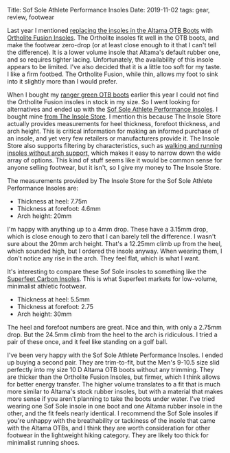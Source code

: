 Title: Sof Sole Athlete Performance Insoles
Date: 2019-11-02
tags: gear, review, footwear

Last year I mentioned [replacing the insoles in the Altama OTB Boots](/2018/04/otb/) with [Ortholite Fusion Insoles](https://www.amazon.com/Ortholite-Fusion-Insole-M10/dp/B0037TKMYU/). The Ortholite insoles fit well in the OTB boots, and make the footwear zero-drop (or at least close enough to it that I can't tell the difference). It is a lower volume insole that Altama's default rubber one, and so requires tighter lacing. Unfortunately, the availability of this insole appears to be limited. I've also decided that it is a little too soft for my taste. I like a firm footbed. The Ortholite Fusion, while thin, allows my foot to sink into it slightly more than I would prefer.

When I bought my [ranger green OTB boots](https://www.optactical.com/opmaasmidrag.html) earlier this year I could not find the Ortholite Fusion insoles in stock in my size. So I went looking for alternatives and ended up with the [Sof Sole Athlete Performance Insoles](https://sofsole.implus.com/products/insoles/athlete-insoles). I bought mine [from The Insole Store](https://www.theinsolestore.com/sof-sole-athlete-performance-insoles/). I mention this because The Insole Store actually provides measurements for heel thickness, forefoot thickness, and arch height. This is critical information for making an informed purchase of an insole, and yet very few retailers or manufacturers provide it. The Insole Store also supports filtering by characteristics, such as [walking and running insoles without arch support](https://www.theinsolestore.com/walking-running-insoles/?_bc_fsnf=1&ARCH+SUPPORT=Flat+Cushion+without+Arch+Support), which makes it easy to narrow down the wide array of options. This kind of stuff seems like it would be common sense for anyone selling footwear, but it isn't, so I give my money to The Insole Store.

The measurements provided by The Insole Store for the Sof Sole Athlete Performance Insoles are:

* Thickness at heel: 7.75m
* Thickness at forefoot: 4.6mm
* Arch height: 20mm

I'm happy with anything up to a 4mm drop. These have a 3.15mm drop, which is close enough to zero that I can barely tell the difference. I wasn't sure about the 20mm arch height. That's a 12.25mm climb up from the heel, which sounded high, but I ordered the insole anyway. When wearing them, I don't notice any rise in the arch. They feel flat, which is what I want.

It's interesting to compare these Sof Sole insoles to something like the [Superfeet Carbon Insoles](https://www.theinsolestore.com/superfeet-carbon-insoles/). This is what Superfeet markets for low-volume, minimalist athletic footwear.

* Thickness at heel: 5.5mm
* Thickness at forefoot: 2.75
* Arch height: 30mm

The heel and forefoot numbers are great. Nice and thin, with only a 2.75mm drop. But the 24.5mm climb from the heel to the arch is ridiculous. I tried a pair of these once, and it feel like standing on a golf ball.

I've been very happy with the Sof Sole Athlete Performance Insoles. I ended up buying a second pair. They are trim-to-fit, but the Men's 9-10.5 size slid perfectly into my size 10 D Altama OTB boots without any trimming. They are thicker than the Ortholite Fusion Insoles, but firmer, which I think allows for better energy transfer. The higher volume translates to a fit that is much more similar to Altama's stock rubber insoles, but with a material that makes more sense if you aren't planning to take the boots under water. I've tried wearing one Sof Sole insole in one boot and one Altama rubber insole in the other, and the fit feels nearly identical. I recommend the Sof Sole insoles if you're unhappy with the breathability or tackiness of the insole that came with the Altama OTBs, and I think they are worth consideration for other footwear in the lightweight hiking category. They are likely too thick for minimalist running shoes.
